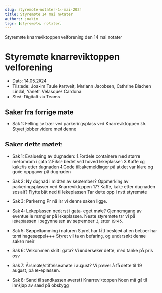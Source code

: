 ```yaml
---
slug: styremote-notater-14-mai-2024
title: Styremøte 14 mai notater
authors: joakim
tags: [styremøte, notater]
---
```


Styremøte knarreviktoppen velforening den 14 mai notater 

<!--truncate-->
# Styremøte knarreviktoppen velforening
 -  Dato: 14.05.2024
 -  Tilstede: Joakim Taule Kartveit, Mariann Jacobsen, Cathrine Blachen Lindal, Yaneth Velasquez Cardona
 -  Sted: Digitalt via Teams

## Saker fra forrige møte
* Sak 1: Felling av trær ved parkeringsplass ved Knarreviktoppen 35.
Styret jobber videre med denne

## Saker dette møtet:

* Sak 1: Evaluering av dugnaden:
1.Fordele containere med større mellomrom i gata
2.Fikse bedet ved hoved lekeplassen
3.Kaffe og kake/is etter dugnaden
4.Gode tilbakemeldinger på at det var klare og gode oppgaver på dugnaden


* Sak 2: Ny dugnad i midten av september?
Oppmerking av parkeringsplasser ved Knarreviktoppen 17?
Kaffe, kake etter dugnaden sosialt?
Flytte båt ned til lekeplassen
Tar dette opp i nytt styremøte


* Sak 3: Parkering
Pr nå lar vi denne saken ligge.


* Sak 4: Lekeplassen nederst i gata- eget møte?
Gjennomgang av eventuelle mangler på lekeplassen.
Neste styremøte tar vi på lekeplassen i begynnelsen av september 3, etter 19:45.


* Sak 5: Søppeltømming i naturen
Styret har fått beskjed at en beboer har tømt hagesøppel+++
Styret vil ta en befaring, og undersøkt denne saken meir


* Sak 6: Velkommen skilt i gata?
Vi undersøker dette, med tanke på pris osv


* Sak 7: Årsmøte/stiftelsesmøte i august?
Vi prøver å få dette til 19. august, på lekeplassen.


* Sak 8: Sand til sandkassen øverst i Knarreviktoppen
Noen må gå til innkjøp av sand på obsbygg